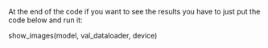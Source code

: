 At the end of the code if you want to see the results you have to just put the code below and run it:

show_images(model, val_dataloader, device)
